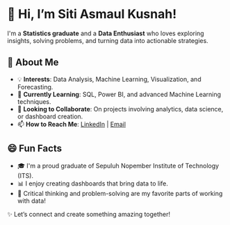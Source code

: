 # 👋 Hi, I’m Siti Asmaul Kusnah!  

I'm a **Statistics graduate** and a **Data Enthusiast** who loves exploring insights, solving problems, and turning data into actionable strategies.  

## 👀 About Me  
- 💡 **Interests**: Data Analysis, Machine Learning, Visualization, and Forecasting.  
- 🌱 **Currently Learning**: SQL, Power BI, and advanced Machine Learning techniques.  
- 💞️ **Looking to Collaborate**: On projects involving analytics, data science, or dashboard creation.  
- 📫 **How to Reach Me**: [LinkedIn](https://www.linkedin.com/in/siti-asmaul-kusnah/) | [Email](sitiasmaulkusnah19@gmail.com)  

## 😄 Fun Facts  
- 🎓 I'm a proud graduate of Sepuluh Nopember Institute of Technology (ITS).  
- 📊 I enjoy creating dashboards that bring data to life.  
- 🧩 Critical thinking and problem-solving are my favorite parts of working with data!  

✨ Let’s connect and create something amazing together!  
